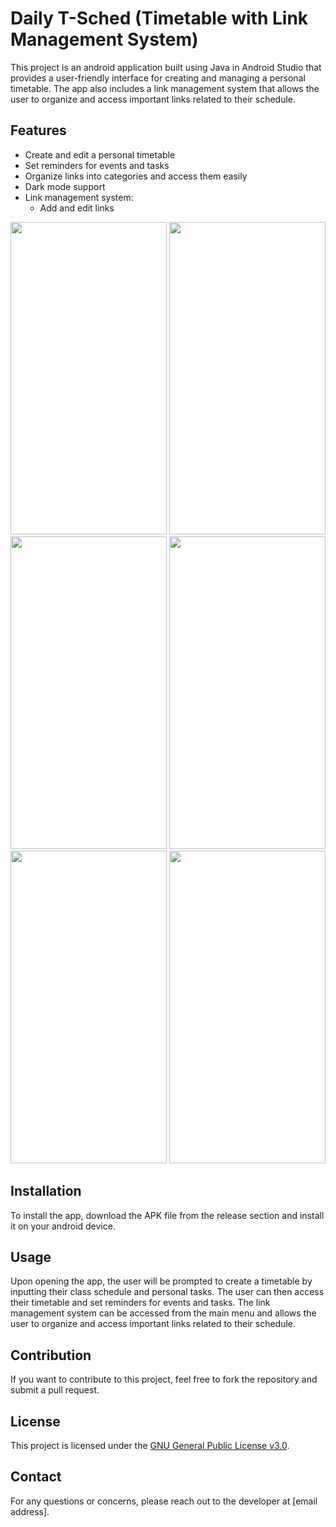 # Daily T-Sched (Timetable with Link Management System)

This project is an android application built using Java in Android Studio that provides a user-friendly interface for creating and managing a personal timetable. The app also includes a link management system that allows the user to organize and access important links related to their schedule.

## Features
- Create and edit a personal timetable
- Set reminders for events and tasks
- Organize links into categories and access them easily
- Dark mode support
- Link management system:
  - Add and edit links

    
<img src="https://github.com/user-attachments/assets/e769fdeb-28c0-4b6a-9392-0cad03e17dbe" width="250" height="500" />
<img src="https://github.com/user-attachments/assets/1d493293-dc5a-4c6b-b273-4ffe07ca8ed4" width="250" height="500" />
<img src="https://github.com/user-attachments/assets/36a3c865-3293-4847-b094-e663b861477c" width="250" height="500" />
<img src="https://github.com/user-attachments/assets/32639e34-b63c-49d9-9014-170cfe8f0d87" width="250" height="500" />
<img src="https://github.com/user-attachments/assets/1913da14-160b-443d-968d-5c8ccae27cf0" width="250" height="500" />
<img src="https://github.com/user-attachments/assets/5c5d8e38-b838-4815-9280-24f171a6f5c1" width="250" height="500" />



## Installation
To install the app, download the APK file from the release section and install it on your android device. 

## Usage
Upon opening the app, the user will be prompted to create a timetable by inputting their class schedule and personal tasks. The user can then access their timetable and set reminders for events and tasks. The link management system can be accessed from the main menu and allows the user to organize and access important links related to their schedule.

## Contribution
If you want to contribute to this project, feel free to fork the repository and submit a pull request.

## License
This project is licensed under the [GNU General Public License v3.0](https://www.gnu.org/licenses/gpl-3.0.en.html).

## Contact
For any questions or concerns, please reach out to the developer at [email address].
